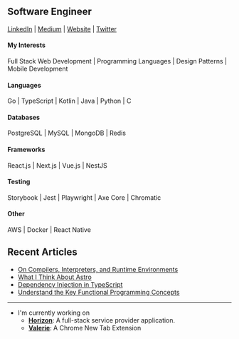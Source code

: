 ## Software Engineer
[LinkedIn](https://www.linkedin.com/in/mert-turkmenoglu/) | 
[Medium](https://medium.com/@mertturkmenoglu/) |
[Website](https://mertturkmenoglu.com/) |
[Twitter](https://twitter.com/capreaee/)
#### My Interests
Full Stack Web Development | Programming Languages | Design Patterns | Mobile Development
#### Languages
Go | TypeScript | Kotlin | Java | Python | C
#### Databases
PostgreSQL | MySQL | MongoDB | Redis
#### Frameworks
React.js | Next.js | Vue.js | NestJS
#### Testing
Storybook | Jest | Playwright | Axe Core | Chromatic
#### Other
AWS | Docker | React Native

## Recent Articles
* [On Compilers, Interpreters, and Runtime Environments](https://mertturkmenoglu.com/blog/compilers-and-interpreters)
* [What I Think About Astro](https://mertturkmenoglu.com/blog/what-i-think-about-astro)
* [Dependency Injection in TypeScript](https://levelup.gitconnected.com/dependency-injection-in-typescript-2f66912d143c)
* [Understand the Key Functional Programming Concepts](https://medium.com/swlh/understand-the-key-functional-programming-concepts-bca440f1bcd6)

***
* I'm currently working on
  * [**Horizon**](https://github.com/mertturkmenoglu/horizon): A full-stack service provider application.
  * [**Valerie**](https://github.com/mertturkmenoglu/valerie): A Chrome New Tab Extension
